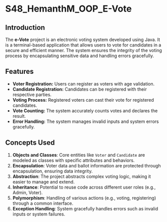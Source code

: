 # S48_HemanthM_OOP_E-Vote

## Introduction
The **e-Vote** project is an electronic voting system developed using Java. It is a terminal-based application that allows users to vote for candidates in a secure and efficient manner. The system ensures the integrity of the voting process by encapsulating sensitive data and handling errors gracefully.

## Features
- **Voter Registration:** Users can register as voters with age validation.
- **Candidate Registration:** Candidates can be registered with their respective parties.
- **Voting Process:** Registered voters can cast their vote for registered candidates.
- **Vote Counting:** The system accurately counts votes and declares the result.
- **Error Handling:** The system manages invalid inputs and system errors gracefully.

## Concepts Used
1. **Objects and Classes**: Core entities like `Voter` and `Candidate` are modeled as classes with specific attributes and behaviors.
2. **Encapsulation**: Voter data and ballot information are protected through encapsulation, ensuring data integrity.
3. **Abstraction**: The project abstracts complex voting logic, making it easier to manage and extend.
4. **Inheritance**: Potential to reuse code across different user roles (e.g., Admin, Voter).
5. **Polymorphism**: Handling of various actions (e.g., voting, registering) through a common interface.
6. **Exception Handling**: System gracefully handles errors such as invalid inputs or system failures.
